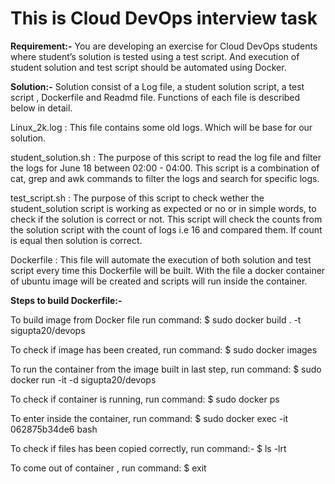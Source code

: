 # This is Cloud DevOps interview task

**Requirement:-** You are developing an exercise for Cloud DevOps students where student’s solution is tested using a test script. And execution of student solution and test script should be automated using Docker.

**Solution:-** Solution consist of a Log file, a student solution script, a test script , Dockerfile and Readmd file. Functions of each file is described below in detail.

Linux_2k.log : This file contains some old logs. Which will be base for our solution.

student_solution.sh : The purpose of this script to read the log file and filter the logs for June 18 between 02:00 - 04:00. This script is a combination of cat, grep and awk commands to filter the logs and search for specific logs.

test_script.sh : The purpose of this script to check wether the student_solution script is working as expected or no or in simple words, to check if the solution is correct or not. This script will check the counts from the solution script with the count of logs i.e 16 and compared them. If count is equal then solution is correct.

Dockerfile : This file will automate the execution of both solution and test script every time this Dockerfile will be built. With the file a docker container of ubuntu image will be created and scripts will run inside the container.

**Steps to build Dockerfile:-**

To build image from Docker file run command: 
$ sudo docker build . -t sigupta20/devops

To check if image has been created, run command: 
$ sudo docker images

To run the container from the image built in last step, run command: 
$ sudo docker run -it -d sigupta20/devops

To check if container is running, run command: 
$ sudo docker ps

To enter inside the container, run command: 
$ sudo docker exec -it 062875b34de6 bash

To check if files has been copied correctly, run command:-
$ ls -lrt

To come out of container , run command: 
$ exit










